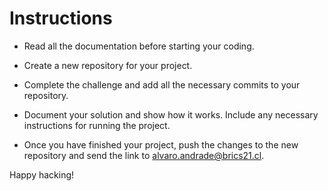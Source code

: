 # Instructions

- Read all the documentation before starting your coding.

- Create a new repository for your project.

- Complete the challenge and add all the necessary commits to your repository.

- Document your solution and show how it works. Include any necessary instructions for running the project.

- Once you have finished your project, push the changes to the new repository and send the link to alvaro.andrade@brics21.cl.

Happy hacking!
